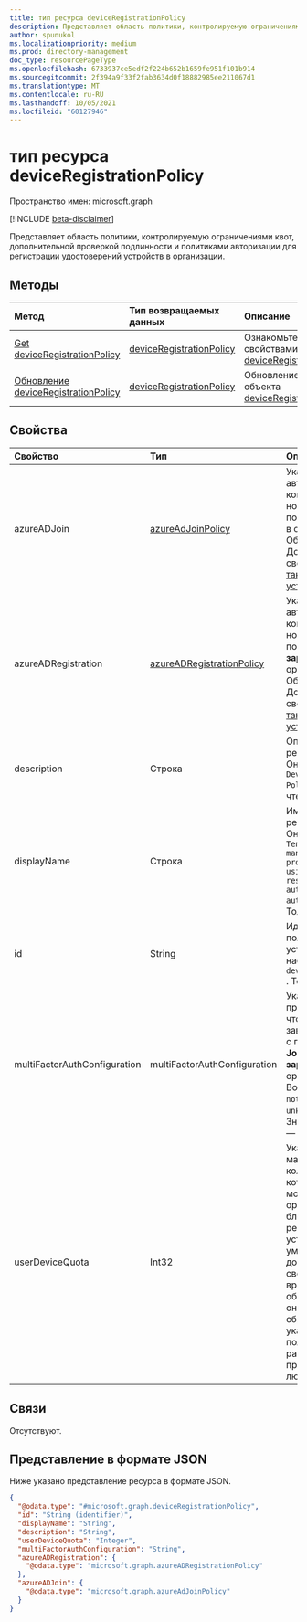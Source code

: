 ```yaml
---
title: тип ресурса deviceRegistrationPolicy
description: Представляет область политики, контролируемую ограничениями квот, дополнительной проверкой подлинности и политиками авторизации для Azure Active Directory клиента.
author: spunukol
ms.localizationpriority: medium
ms.prod: directory-management
doc_type: resourcePageType
ms.openlocfilehash: 6733937ce5edf2f224b652b1659fe951f101b914
ms.sourcegitcommit: 2f394a9f33f2fab3634d0f18882985ee211067d1
ms.translationtype: MT
ms.contentlocale: ru-RU
ms.lasthandoff: 10/05/2021
ms.locfileid: "60127946"
---
```

# <a name="deviceregistrationpolicy-resource-type"></a>тип ресурса deviceRegistrationPolicy

Пространство имен: microsoft.graph

[!INCLUDE [beta-disclaimer](../../includes/beta-disclaimer.md)]

Представляет область политики, контролируемую ограничениями квот, дополнительной проверкой подлинности и политиками авторизации для регистрации удостоверений устройств в организации.

## <a name="methods"></a>Методы

|Метод|Тип возвращаемых данных|Описание|
|:---|:---|:---|
|[Get deviceRegistrationPolicy](../api/deviceregistrationpolicy-get.md)|[deviceRegistrationPolicy](../resources/deviceregistrationpolicy.md)|Ознакомьтесь с свойствами [объекта deviceRegistrationPolicy.](../resources/deviceregistrationpolicy.md)|
|[Обновление deviceRegistrationPolicy](../api/deviceregistrationpolicy-update.md)|[deviceRegistrationPolicy](../resources/deviceregistrationpolicy.md)|Обновление свойств объекта [deviceRegistrationPolicy.](../resources/deviceregistrationpolicy.md)|

## <a name="properties"></a>Свойства

|Свойство|Тип|Описание|
|:---|:---|:---|
|azureADJoin|[azureAdJoinPolicy](../resources/azureadjoinpolicy.md)|Указывает политику авторизации для контроля регистрации новых устройств с помощью **Azure AD Join** в организации. Обязательный. Дополнительные сведения см. [в том, что такое удостоверение устройства?](/azure/active-directory/devices/overview).|
|azureADRegistration|[azureADRegistrationPolicy](../resources/azureadregistrationpolicy.md)|Указывает политику авторизации для контроля регистрации новых устройств с помощью **Azure AD, зарегистрированных** в организации. Обязательно. Дополнительные сведения см. [в том, что такое удостоверение устройства?](/azure/active-directory/devices/overview).|
|description|Строка|Описание политики регистрации устройств. Он всегда настроен на `Device Registration Policy` . Только для чтения.|
|displayName|Строка|Имя политики регистрации устройств. Он всегда настроен на `Tenant-wide policy that manages intial provisioning controls using quota restrictions, additional authentication and authorization checks` . Только для чтения.|
|id|String| Идентификатор политики регистрации устройств. Он всегда настроен на `deviceRegistrationPolicy` . Только для чтения.|
|multiFactorAuthConfiguration|multiFactorAuthConfiguration|Указывает политику проверки подлинности, чтобы пользователь завершил регистрацию с помощью **Azure AD Join** или **Azure AD, зарегистрированных** в организации. Возможные значения: `notRequired` , `required` , `unknownFutureValue` . Значение по умолчанию — `notRequired`. |
|userDeviceQuota|Int32|Указывает максимальное количество устройств, которые пользователь может иметь в организации, перед блокировкой регистрации новых устройств. Значение по умолчанию установлено до 50. Если это свойство не указано во время операции обновления политики, оно автоматически сбрасывается, чтобы указать, что пользователям не разрешено присоединяться `0` к любым устройствам. |


## <a name="relationships"></a>Связи

Отсутствуют.

## <a name="json-representation"></a>Представление в формате JSON

Ниже указано представление ресурса в формате JSON.
<!-- {
  "blockType": "resource",
  "keyProperty": "id",
  "@odata.type": "microsoft.graph.deviceRegistrationPolicy",
  "openType": false
}
-->
``` json
{
  "@odata.type": "#microsoft.graph.deviceRegistrationPolicy",
  "id": "String (identifier)",
  "displayName": "String",
  "description": "String",
  "userDeviceQuota": "Integer",
  "multiFactorAuthConfiguration": "String",
  "azureADRegistration": {
    "@odata.type": "microsoft.graph.azureADRegistrationPolicy"
  },
  "azureADJoin": {
    "@odata.type": "microsoft.graph.azureAdJoinPolicy"
  }
}
```
